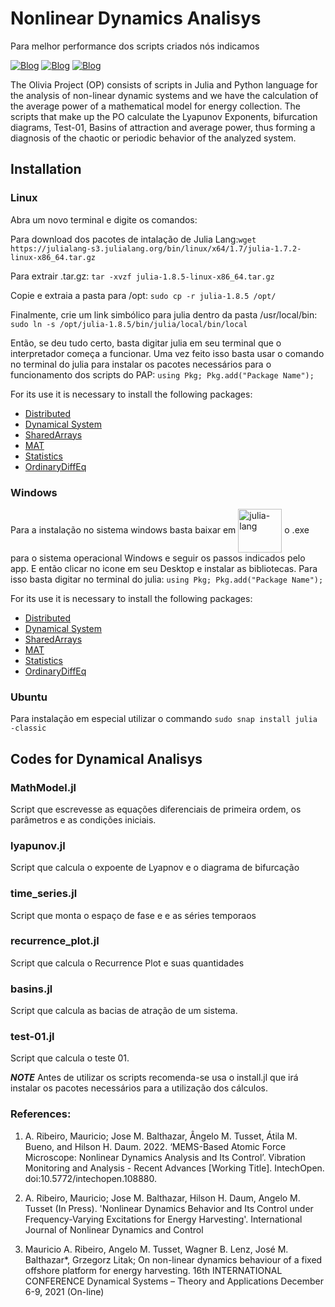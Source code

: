 # Nonlinear Dynamics Analisys
Para melhor performance dos scripts criados nós indicamos

[![Blog](https://img.shields.io/badge/Julia%20Lang-Download-red?style=for-the-badge)](https://julialang.org/)
[![Blog](https://img.shields.io/badge/Ubuntu-Download-orange?style=for-the-badge)](www.ubuntu.org)
[![Blog](https://img.shields.io/badge/Python-Download-blue?style=for-the-badge)](www.python.org)

The Olivia Project (OP) consists of scripts in Julia and Python language for the analysis of non-linear dynamic systems and we have the calculation of the average power of a mathematical model for energy collection. The scripts that make up the PO calculate the Lyapunov Exponents, bifurcation diagrams, Test-01, Basins of attraction and average power, thus forming a diagnosis of the chaotic or periodic behavior of the analyzed system.
 
## Installation
### Linux
Abra um novo terminal e digite os comandos:

Para download dos pacotes de intalação de Julia Lang:`wget https://julialang-s3.julialang.org/bin/linux/x64/1.7/julia-1.7.2-linux-x86_64.tar.gz`


 Para extrair .tar.gz:
`tar -xvzf julia-1.8.5-linux-x86_64.tar.gz`
 
 Copie e extraia a pasta para /opt:
 `sudo cp -r julia-1.8.5 /opt/`
 
 Finalmente, crie um link simbólico para julia dentro da pasta /usr/local/bin: `sudo ln -s /opt/julia-1.8.5/bin/julia/local/bin/local`
 
 Então, se deu tudo certo, basta digitar julia em seu terminal que o interpretador começa a funcionar. Uma vez feito isso basta usar o comando no terminal do julia para instalar os pacotes necessários para o funcionamento dos scripts do PAP: `using Pkg; Pkg.add("Package Name");`

<p> For its use it is necessary to install the following packages:
<ul>
<li><a href="https://docs.julialang.org/en/v1/manual/distributed-computing/">Distributed</a></li>
<li><a href="https://juliadynamics.github.io/DynamicalSystems.jl/dev/">Dynamical System</a></li>
<li><a href="https://docs.julialang.org/en/v1/stdlib/SharedArrays/">SharedArrays</a></li>
<li><a href="https://github.com/JuliaIO/MAT.jl">MAT</a></li>
<li><a href="https://docs.julialang.org/en/v1/stdlib/Statistics/">Statistics</a></li>
<li><a href="https://github.com/SciML/OrdinaryDiffEq.jl">OrdinaryDiffEq</a></li>
</ul>

### Windows
 
 Para a instalação no sistema windows basta baixar em <a href="https://julialang.org/"><img align = "center" alt= "julia-lang" heigth = "50" width="70" src="https://cdn.jsdelivr.net/gh/devicons/devicon/icons/julia/julia-original-wordmark.svg"  style="max-width100%;"/></a> o .exe para o sistema operacional Windows e seguir os passos indicados pelo app. E então clicar no icone em seu Desktop e instalar as bibliotecas. Para isso basta digitar no terminal do julia: `using Pkg; Pkg.add("Package Name");`

<p> For its use it is necessary to install the following packages:
<ul>
<li><a href="https://docs.julialang.org/en/v1/manual/distributed-computing/">Distributed</a></li>
<li><a href="https://juliadynamics.github.io/DynamicalSystems.jl/dev/">Dynamical System</a></li>
<li><a href="https://docs.julialang.org/en/v1/stdlib/SharedArrays/">SharedArrays</a></li>
<li><a href="https://github.com/JuliaIO/MAT.jl">MAT</a></li>
<li><a href="https://docs.julialang.org/en/v1/stdlib/Statistics/">Statistics</a></li>
<li><a href="https://github.com/SciML/OrdinaryDiffEq.jl">OrdinaryDiffEq</a></li>
</ul>
</p>

### Ubuntu

Para instalação em especial utilizar o commando `sudo snap install julia -classic`


## Codes for Dynamical Analisys

### MathModel.jl

Script que escrevesse as equações diferenciais de primeira ordem, os parâmetros e as condições iniciais.

### lyapunov.jl
Script que calcula o expoente de Lyapnov e o diagrama de bifurcação

### time_series.jl
Script que monta o espaço de fase e e as séries temporaos

### recurrence_plot.jl
Script que calcula o Recurrence Plot e suas quantidades

### basins.jl
Script que calcula as bacias de atração de um sistema.

### test-01.jl
Script que calcula o teste 01.


***NOTE***
Antes de utilizar os scripts recomenda-se usa o install.jl que irá instalar os pacotes necessários para a utilização dos cálculos.


### References:
1. A. Ribeiro, Mauricio; Jose M. Balthazar, Ângelo M. Tusset, Átila M. Bueno, and Hilson H. Daum. 2022. ‘MEMS-Based Atomic Force Microscope: Nonlinear Dynamics Analysis and Its Control’. Vibration Monitoring and Analysis - Recent Advances [Working Title]. IntechOpen. doi:10.5772/intechopen.108880.

2. A. Ribeiro, Mauricio; Jose M. Balthazar, Hilson H. Daum, Angelo M. Tusset (In Press). 'Nonlinear Dynamics Behavior and Its Control under Frequency-Varying Excitations for Energy Harvesting'. International Journal of Nonlinear Dynamics and Control

3. Mauricio A. Ribeiro, Angelo M. Tusset, Wagner B. Lenz, José M. Balthazar*, Grzegorz Litak; On non-linear dynamics behaviour of a fixed offshore platform for energy harvesting. 16th INTERNATIONAL CONFERENCE Dynamical Systems – Theory and Applications December 6-9, 2021 (On-line)
